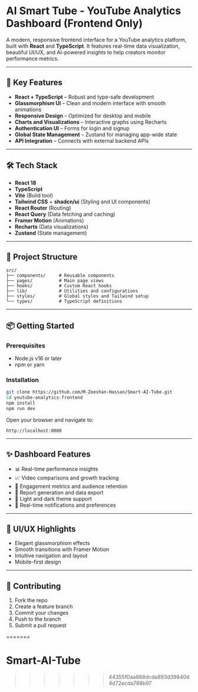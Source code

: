 # AI Smart Tube - YouTube Analytics Dashboard (Frontend Only)

A modern, responsive frontend interface for a YouTube analytics platform, built with **React** and **TypeScript**. It features real-time data visualization, beautiful UI/UX, and AI-powered insights to help creators monitor performance metrics.

---

## 🚀 Key Features

- **React + TypeScript** – Robust and type-safe development
- **Glassmorphism UI** – Clean and modern interface with smooth animations
- **Responsive Design** – Optimized for desktop and mobile
- **Charts and Visualizations** – Interactive graphs using Recharts
- **Authentication UI** – Forms for login and signup
- **Global State Management** – Zustand for managing app-wide state
- **API Integration** – Connects with external backend APIs

---

## 🛠 Tech Stack

- **React 18**
- **TypeScript**
- **Vite** (Build tool)
- **Tailwind CSS** + **shadcn/ui** (Styling and UI components)
- **React Router** (Routing)
- **React Query** (Data fetching and caching)
- **Framer Motion** (Animations)
- **Recharts** (Data visualizations)
- **Zustand** (State management)

---

## 📁 Project Structure

```
src/
├── components/     # Reusable components
├── pages/          # Main page views
├── hooks/          # Custom React hooks
├── lib/            # Utilities and configurations
├── styles/         # Global styles and Tailwind setup
└── types/          # TypeScript definitions
```

---

## 📦 Getting Started

### Prerequisites

- Node.js v16 or later
- npm or yarn

### Installation

```bash
git clone https://github.com/M-Zeeshan-Hassan/Smart-AI-Tube.git
cd youtube-analytics-frontend
npm install
npm run dev
```

Open your browser and navigate to:

```
http://localhost:8080
```

---

## ✨ Dashboard Features

- 📊 Real-time performance insights
- 📈 Video comparisons and growth tracking
- 🎯 Engagement metrics and audience retention
- 📑 Report generation and data export
- 🌙 Light and dark theme support
- 🔔 Real-time notifications and preferences

---

## 🎨 UI/UX Highlights

- Elegant glassmorphism effects
- Smooth transitions with Framer Motion
- Intuitive navigation and layout
- Mobile-first design

---

## 🤝 Contributing

1. Fork the repo
2. Create a feature branch
3. Commit your changes
4. Push to the branch
5. Submit a pull request

=======

# Smart-AI-Tube

> > > > > > > 44355f0aa888dcda893d39840d4d72ecda788b97
